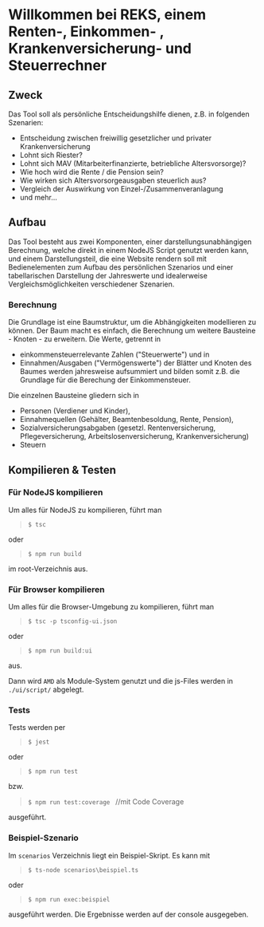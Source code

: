 # Willkommen bei REKS, einem Renten-, Einkommen- , Krankenversicherung- und Steuerrechner

## Zweck
Das Tool soll als persönliche Entscheidungshilfe dienen, z.B. in folgenden Szenarien:
- Entscheidung zwischen freiwillig gesetzlicher und privater Krankenversicherung
- Lohnt sich Riester?
- Lohnt sich MAV (Mitarbeiterfinanzierte, betriebliche Altersvorsorge)?
- Wie hoch wird die Rente / die Pension sein?
- Wie wirken sich Altersvorsorgeausgaben steuerlich aus?
- Vergleich der Auswirkung von Einzel-/Zusammenveranlagung
- und mehr...

## Aufbau
Das Tool besteht aus zwei Komponenten, einer darstellungsunabhängigen Berechnung, welche direkt in einem NodeJS Script genutzt werden kann, und einem Darstellungsteil, die eine Website rendern soll mit Bedienelementen zum Aufbau des persönlichen Szenarios und einer tabellarischen Darstellung der Jahreswerte und idealerweise Vergleichsmöglichkeiten verschiedener Szenarien. 

### Berechnung
Die Grundlage ist eine Baumstruktur, um die Abhängigkeiten modellieren zu können. Der Baum macht es einfach, die Berechnung um weitere Bausteine - Knoten - zu erweitern.
Die Werte, getrennt in 
- einkommensteuerrelevante Zahlen ("Steuerwerte") 
und in 
- Einnahmen/Ausgaben ("Vermögenswerte")
der Blätter und Knoten des Baumes werden jahresweise aufsummiert und bilden somit z.B. die Grundlage für die Berechung der Einkommensteuer.

Die einzelnen Bausteine gliedern sich in 
- Personen (Verdiener  und Kinder),
- Einnahmequellen (Gehälter, Beamtenbesoldung, Rente, Pension),
- Sozialversicherungsabgaben (gesetzl. Rentenversicherung, Pflegeversicherung, Arbeitslosenversicherung, Krankenversicherung)
- Steuern

## Kompilieren & Testen

### Für NodeJS kompilieren
Um alles für NodeJS zu kompilieren, führt man 
> `$ tsc`

oder 
> `$ npm run build`

im root-Verzeichnis aus.

### Für Browser kompilieren
Um alles für die Browser-Umgebung zu kompilieren, führt man 
> `$ tsc -p tsconfig-ui.json`

oder 
> `$ npm run build:ui`

aus.

Dann wird `AMD` als Module-System genutzt und die js-Files werden in `./ui/script/` abgelegt.

### Tests
Tests werden per
> `$ jest`

oder 
> `$ npm run test`

bzw.
> `$ npm run test:coverage ` //mit Code Coverage

ausgeführt.

### Beispiel-Szenario
Im `scenarios` Verzeichnis liegt ein Beispiel-Skript.
Es kann mit 

>`$ ts-node scenarios\beispiel.ts`

oder 

>`$ npm run exec:beispiel`

 ausgeführt werden. Die Ergebnisse werden auf der console ausgegeben.